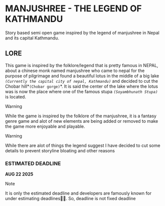 # MANJUSHREE - THE LEGEND OF KATHMANDU

Story based semi open game inspired by the legend of manjushree in Nepal and its capital Kathmandu.


## LORE

This game is inspired by the folklore/legend that is pretty famous in NEPAL, about a chinese monk named manjushree who came to nepal for the purpose of pilgrimage and found a beautiful lotus in the middle of a big lake *`(Currently the capital city of nepal, Kathmandu)`* and decided to cut the Chobar hill*`(Chobar gorge)`*. It is said the center of the lake where the lotus was is now the place where one of the famous stupa *`(Soyambhunath Stupa)`* is located.

> [!Warning]
> 
> While the game is inspired by the folklore of the manjushree, it is a fantasy genre game and alot of new elements are being added or removed to make the game more enjoyable and playable.

> [!Warning]
>
> While there are alot of things the legend suggest I have decided to cut some details to prevent storyline bloating and other reasons


### ESTIMATED DEADLINE

**AUG 22 2025** 

> [!Note]
>
> It is only the estimated deadline and developers are famously known for under estimating deadlines🧑‍💻. So, deadline is not fixed deadline
